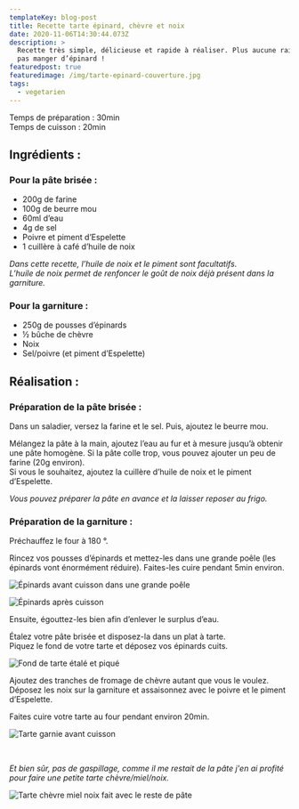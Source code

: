 ```yaml
---
templateKey: blog-post
title: Recette tarte épinard, chèvre et noix
date: 2020-11-06T14:30:44.073Z
description: >
  Recette très simple, délicieuse et rapide à réaliser. Plus aucune raison de ne
  pas manger d’épinard !
featuredpost: true
featuredimage: /img/tarte-epinard-couverture.jpg
tags:
  - vegetarien
---
```

Temps de préparation : 30min\
Temps de cuisson : 20min

## Ingrédients :

### Pour la pâte brisée :

* 200g de farine
* 100g de beurre mou
* 60ml d’eau
* 4g de sel
* Poivre et piment d’Espelette
* 1 cuillère à café d’huile de noix

*Dans cette recette, l’huile de noix et le piment sont facultatifs.*\
*L’huile de noix permet de renfoncer le goût de noix déjà présent dans la garniture.*

### Pour la garniture :

* 250g de pousses d’épinards
* ½ bûche de chèvre
* Noix
* Sel/poivre (et piment d’Espelette)

## Réalisation :

### Préparation de la pâte brisée :

Dans un saladier, versez la farine et le sel. Puis, ajoutez le beurre mou.

Mélangez la pâte à la main, ajoutez l’eau au fur et à mesure jusqu’à obtenir une pâte homogène. Si la pâte colle trop, vous pouvez ajouter un peu de farine (20g environ).\
Si vous le souhaitez, ajoutez la cuillère d’huile de noix et le piment d’Espelette.

*Vous pouvez préparer la pâte en avance et la laisser reposer au frigo.*

### Préparation de la garniture :

Préchauffez le four à 180 °.

Rincez vos pousses d’épinards et mettez-les dans une grande poêle (les épinards vont énormément réduire). Faites-les cuire pendant 5min environ.

![Épinards avant cuisson dans une grande poêle ](/img/epinard-avant-cuisson.jpg "Épinards avant cuisson ")

![Épinards après cuisson ](/img/epinard-apres-cuisson.jpg "Épinards après cuisson ")

Ensuite, égouttez-les bien afin d’enlever le surplus d’eau.

Étalez votre pâte brisée et disposez-la dans un plat à tarte. \
Piquez le fond de votre tarte et déposez vos épinards cuits.

![Fond de tarte étalé et piqué](/img/pate-dans-moule.jpg "Fond de tarte étalé")

Ajoutez des tranches de fromage de chèvre autant que vous le voulez.\
Déposez les noix sur la garniture et assaisonnez avec le poivre et le piment d’Espelette.

Faites cuire votre tarte au four pendant environ 20min.

![Tarte garnie avant cuisson ](/img/tarte-garnie-avant-cuisson.jpg "Tarte avant cuisson ")

<br>

*Et bien sûr, pas de gaspillage, comme il me restait de la pâte j'en ai profité pour faire une petite tarte chèvre/miel/noix.* 

![Tarte chèvre miel noix fait avec le reste de pâte](/img/tarte-chevre-miel.jpg "Tarte chèvre miel noix")
